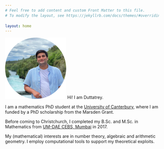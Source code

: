 ```yaml
---
# Feel free to add content and custom Front Matter to this file.
# To modify the layout, see https://jekyllrb.com/docs/themes/#overriding-theme-defaults

layout: home
---
```

<img src="assets/images/bio-image.png" width="200">
Hi! I am Duttatrey.

I am a mathematics PhD student at the [University of Canterbury]("http://www.canterbury.ac.nz"), where I am funded by a PhD scholarship from the Marsden Grant.

Before coming to Christchurch, I completed my B.Sc. and M.Sc. in Mathematics from [UM-DAE CEBS, Mumbai](www.cbs.ac.in) in 2017.

My (mathematical) interests are in number theory, algebraic and arithmetic geometry. I employ computational tools to support my theoretical exploits.
